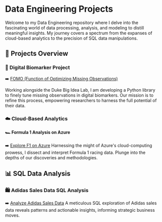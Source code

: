 # Data Engineering Projects 

Welcome to my Data Engineering repository where I delve into the fascinating world of data processing, analysis, and modeling to distill meaningful insights. My journey covers a spectrum from the expanses of cloud-based analytics to the precision of SQL data manipulations.

## 📂 Projects Overview

### 🚀 Digital Biomarker Project 
➡️ [FOMO (Function of Optimizing Missing Observations)](https://github.com/DigitalBiomarkerDiscoveryPipeline/FOMO)

Working alongside the Duke Big Idea Lab, I am developing a Python library to finely tune missing observations in digital biomarkers. Our mission is to refine this process, empowering researchers to harness the full potential of their data.

### ☁️ Cloud-Based Analytics
#### 🏎️ Formula 1 Analysis on Azure
➡️ [Explore F1 on Azure](#link-to-cloud-project)
Harnessing the might of Azure's cloud-computing prowess, I dissect and interpret Formula 1 racing data. Plunge into the depths of our discoveries and methodologies.



## 📊 SQL Data Analysis
### 🛍️ Adidas Sales Data SQL Analysis
➡️ [Analyze Adidas Sales Data](#link-to-SQL-analysis-repo)
A meticulous SQL exploration of Adidas sales data reveals patterns and actionable insights, informing strategic business moves.
